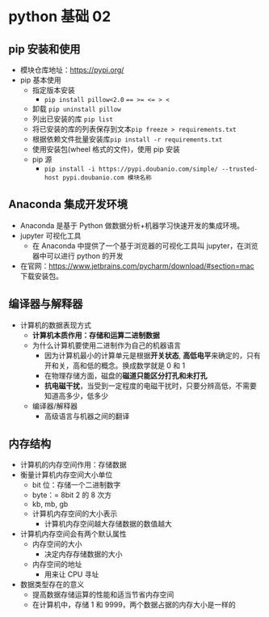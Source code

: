 # python 基础 02

## pip 安装和使用

- 模块仓库地址：https://pypi.org/
- pip 基本使用
  - 指定版本安装
    - `pip install pillow<2.0` `== >= <= > <`
  - 卸载 `pip uninstall pillow`
  - 列出已安装的库 `pip list`
  - 将已安装的库的列表保存到文本`pip freeze > requirements.txt`
  - 根据依赖文件批量安装库`pip install -r requirements.txt`
  - 使用安装包(wheel 格式的文件)，使用 pip 安装
  - pip 源
    - `pip install -i https://pypi.doubanio.com/simple/ --trusted-host pypi.doubanio.com 模块名称`

## Anaconda 集成开发环境

- Anaconda 是基于 Python 做数据分析+机器学习快速开发的集成环境。
- jupyter 可视化工具
  - 在 Anaconda 中提供了一个基于浏览器的可视化工具叫 jupyter，在浏览器中可以进行 python 的开发
- 在官网：https://www.jetbrains.com/pycharm/download/#section=mac 下载安装包。

## 编译器与解释器

- 计算机的数据表现方式
  - **计算机本质作用：存储和运算二进制数据**
  - 为什么计算机要使用二进制作为自己的机器语言
    - 因为计算机最小的计算单元是根据**开关状态**, **高低电平**来确定的，只有开和关，高和低的概念。换成数学就是 0 和 1
    - 在物理存储方面，磁盘的**磁道只能区分打孔和未打孔**
    - **抗电磁干扰**，当受到一定程度的电磁干扰时，只要分辨高低，不需要知道高多少，低多少
  - 编译器/解释器
    - 高级语言与机器之间的翻译

## 内存结构

- 计算机的内存空间作用：存储数据
- 衡量计算机内存空间大小单位
  - bit 位：存储一个二进制数字
  - byte：= 8bit 2 的 8 次方
  - kb, mb, gb
  - 计算机内存空间的大小表示
    - 计算机内存空间越大存储数据的数值越大
- 计算机内存空间会有两个默认属性
  - 内存空间的大小
    - 决定内存存储数据的大小
  - 内存空间的地址
    - 用来让 CPU 寻址
- 数据类型存在的意义
  - 提高数据存储运算的性能和适当节省内存空间
  - 在计算机中，存储 1 和 9999，两个数据占据的内存大小是一样的
